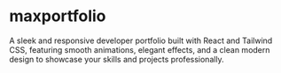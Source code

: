# maxportfolio
A sleek and responsive developer portfolio built with React and Tailwind CSS, featuring smooth animations, elegant effects, and a clean modern design to showcase your skills and projects professionally.
